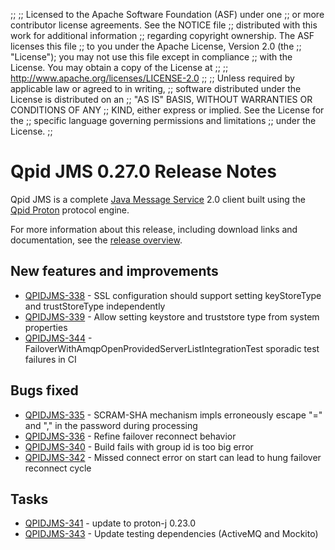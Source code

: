 ;;
;; Licensed to the Apache Software Foundation (ASF) under one
;; or more contributor license agreements.  See the NOTICE file
;; distributed with this work for additional information
;; regarding copyright ownership.  The ASF licenses this file
;; to you under the Apache License, Version 2.0 (the
;; "License"); you may not use this file except in compliance
;; with the License.  You may obtain a copy of the License at
;; 
;;   http://www.apache.org/licenses/LICENSE-2.0
;; 
;; Unless required by applicable law or agreed to in writing,
;; software distributed under the License is distributed on an
;; "AS IS" BASIS, WITHOUT WARRANTIES OR CONDITIONS OF ANY
;; KIND, either express or implied.  See the License for the
;; specific language governing permissions and limitations
;; under the License.
;;

# Qpid JMS 0.27.0 Release Notes

Qpid JMS is a complete [Java Message Service][jms] 2.0 client built
using the [Qpid Proton]({{site_url}}/proton/index.html) protocol
engine.

For more information about this release, including download links and
documentation, see the [release overview](index.html).

[jms]: http://en.wikipedia.org/wiki/Java_Message_Service


## New features and improvements

 - [QPIDJMS-338](https://issues.apache.org/jira/browse/QPIDJMS-338) - SSL configuration should support setting keyStoreType and trustStoreType independently
 - [QPIDJMS-339](https://issues.apache.org/jira/browse/QPIDJMS-339) - Allow setting keystore and truststore type from system properties
 - [QPIDJMS-344](https://issues.apache.org/jira/browse/QPIDJMS-344) - FailoverWithAmqpOpenProvidedServerListIntegrationTest sporadic test failures in CI

## Bugs fixed

 - [QPIDJMS-335](https://issues.apache.org/jira/browse/QPIDJMS-335) - SCRAM-SHA mechanism impls erroneously escape "=" and "," in the password during processing
 - [QPIDJMS-336](https://issues.apache.org/jira/browse/QPIDJMS-336) - Refine failover reconnect behavior
 - [QPIDJMS-340](https://issues.apache.org/jira/browse/QPIDJMS-340) - Build fails with group id is too big error
 - [QPIDJMS-342](https://issues.apache.org/jira/browse/QPIDJMS-342) - Missed connect error on start can lead to hung failover reconnect cycle

## Tasks

 - [QPIDJMS-341](https://issues.apache.org/jira/browse/QPIDJMS-341) - update to proton-j 0.23.0
 - [QPIDJMS-343](https://issues.apache.org/jira/browse/QPIDJMS-343) - Update testing dependencies (ActiveMQ and Mockito)